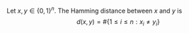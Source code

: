 Let $x,y\in \{ 0,1 \}^{n}$. The Hamming distance between $x$ and $y$ is 
$$
d(x,y)=\#\{ 1\leq i\leq n:x_{i}\neq y_{i} \}
$$
